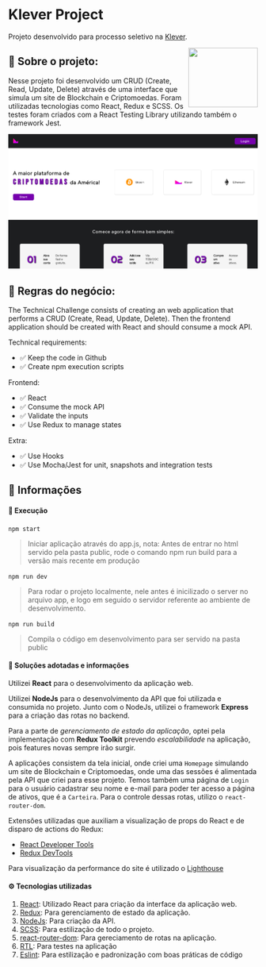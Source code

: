 # Klever Project

Projeto desenvolvido para processo seletivo na [Klever](https://klever.io).

<img height="120px" width="140px" align="right" src="https://play-lh.googleusercontent.com/R-xF1HmwvKIk7GjhViSnQ6sdrepj7LXBqtTqolfiBiQA2bkR9rrjpl5QEveM23J2vW8" />

## :bookmark_tabs: Sobre o projeto:

Nesse projeto foi desenvolvido um CRUD (Create, Read, Update, Delete) através de uma interface que simula um site de Blockchain e Criptomoedas. Foram utilizadas tecnologias como React, Redux e SCSS.
Os testes foram criados com a React Testing Library utilizando também o framework Jest.

![Logo Klever](assets/homepage1.png)

## :scroll: Regras do negócio:

The Technical Challenge consists of creating an web application that performs a CRUD (Create, Read, Update, Delete).
Then the frontend application should be created with React and should consume a mock API.

Technical requirements:
- :white_check_mark: Keep the code in Github
- :white_check_mark: Create npm execution scripts

Frontend:
- :white_check_mark: React
- :white_check_mark: Consume the mock API
- :white_check_mark: Validate the inputs
- :white_check_mark: Use Redux to manage states

Extra:
- :white_check_mark: Use Hooks
- :white_check_mark: Use Mocha/Jest for unit, snapshots and integration tests

## :open_book: Informações

#### :rocket: Execução

`npm start`
> Iniciar aplicação através do app.js, nota: Antes de entrar no html servido pela pasta public, rode o comando npm run build para a versão mais recente em produção 

`npm run dev`
> Para rodar o projeto localmente, nele antes é inicilizado o server no arquivo app, e logo em seguido o servidor referente ao ambiente de desenvolvimento.

`npm run build`
> Compila o código em desenvolvimento para ser servido na pasta public

#### 📓 Soluções adotadas e informações

Utilizei **React** para o desenvolvimento da aplicação web.

Utilizei **NodeJs** para o desenvolvimento da API que foi utilizada e consumida no projeto. Junto com o NodeJs, utilizei o framework **Express** para a criação das rotas no backend.

Para a parte de _gerenciamento de estado da aplicação_, optei pela implementação com **Redux Toolkit** prevendo _escalabilidade_ na aplicação, pois features novas sempre irão surgir.

A aplicações consistem da tela inicial, onde criei uma `Homepage` simulando um site de Blockchain e Criptomoedas, onde uma das sessões é alimentada pela API que criei para esse projeto. Temos também uma página de `Login` para o usuário cadastrar seu nome e e-mail para poder ter acesso a página de ativos, que é a `Carteira`. Para o controle dessas rotas, utilizo o `react-router-dom`.

Extensões utilizadas que auxiliam a visualização de props do React e de disparo de actions do Redux:

- [React Developer Tools](https://chrome.google.com/webstore/detail/react-developer-tools/fmkadmapgofadopljbjfkapdkoienihi)
- [Redux DevTools](https://chrome.google.com/webstore/detail/redux-devtools/lmhkpmbekcpmknklioeibfkpmmfibljd?hl=pt-BR)

Para visualização da performance do site é utilizado o [Lighthouse](https://developers.google.com/web/tools/lighthouse?hl=pt-br)

#### :gear: Tecnologias utilizadas

1. [React](https://pt-br.reactjs.org/): Utilizado React para criação da interface da aplicação web.
1. [Redux](https://redux.js.org/): Para gerenciamento de estado da aplicação.
2. [NodeJs](https://nodejs.org/en/): Para criação da API.
3. [SCSS](https://sass-lang.com/): Para estilização de todo o projeto.
6. [react-router-dom](https://reactrouter.com/web/api/): Para gereciamento de rotas na aplicação.
7. [RTL](https://testing-library.com/docs/react-testing-library/intro/): Para testes na aplicação
8. [Eslint](https://eslint.org/): Para estilização e padronização com boas práticas de código

